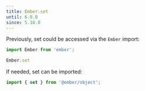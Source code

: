 ```yaml
---
title: Ember.set
until: 6.0.0
since: 5.10.0
---
```



Previously, set could be accessed via the `Ember` import:
```js
import Ember from 'ember';

Ember.set
```

If needed, set can be imported:
```js
import { set } from '@ember/object';
```
